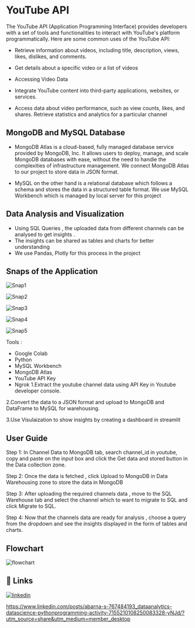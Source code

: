 
# YouTube API

The YouTube API (Application Programming Interface) provides developers with a set of tools and functionalities to interact with YouTube's platform programmatically. Here are some common uses of the YouTube API:

- Retrieve information about videos, including title, description, views, likes, dislikes, and comments.

- Get details about a specific video or a list of videos

- Accessing Video Data

- Integrate YouTube content into third-party applications, websites, or services.

- Access data about video performance, such as view counts, likes, and shares. Retrieve statistics and analytics for a particular channel



## MongoDB and MySQL Database
- MongoDB Atlas is a cloud-based, fully managed database service provided by MongoDB, Inc. It allows users to deploy, manage, and scale MongoDB databases with ease, without the need to handle the complexities of infrastructure management. We connect MongoDB Atlas to our project to store data in JSON format.

- MySQL on the other hand is a relational database which follows a schema and stores the data in a structured table format. We use MySQL Workbench which is managed by local server for this project

## Data Analysis and Visualization
- Using SQL Queries , the uploaded data from different channels can be analysed to get insights .
- The insights can be shared as tables and charts for better understanding
- We use Pandas, Plotly for this process in the project
## Snaps of the Application
![Snap1](https://i.ibb.co/CWTWkyv/page1.png)

![Snap2](https://i.ibb.co/8bZG39X/page2.png)

![Snap3](https://i.ibb.co/bKRyrmK/page3.png)

![Snap4](https://i.ibb.co/f9VSgsW/page4a.png)

![Snap5](https://i.ibb.co/pJ6Zsw3/page4b.png)

Tools :
- Google Colab
- Python
- MySQL Workbench
- MongoDB Atlas
- YouTube API Key
- Ngrok
1.Extract the youtube channel data using API Key in Youtube developer console.

2.Convert the data to a JSON format and upload to MongoDB and DataFrame to MySQL for warehousing.

3.Use Visulaization to show insights by creating a dashboard in streamlit

## User Guide
Step 1: In Channel Data to MongoDB tab, search channel_id in youtube, copy and paste on the input box and click the Get data and stored button in the Data collection zone.

Step 2:
Once the data is fetched , click Upload to MongoDB in Data Warehousing zone to store the data in MongoDB

Step 3:
After uploading the required channels data , move to the SQL Warehouse tab and select the channel which to want to migrate to SQL and click Migrate to SQL.

Step 4:
Now that the channels data are ready for analysis , choose a query from the dropdown and see the insights displayed in the form of tables and charts.
## Flowchart

![flowchart](https://i.ibb.co/b3ycs0X/Flowchart.jpg)
## 🔗 Links
[![linkedin](https://img.shields.io/badge/linkedin-0A66C2?style=for-the-badge&logo=linkedin&logoColor=white)](https://www.linkedin.com/posts/abarna-s-767484193_dataanalytics-datascience-pythonprogramming-activity-7155210108250083328-yNJd/?utm_source=share&utm_medium=member_desktop)

https://www.linkedin.com/posts/abarna-s-767484193_dataanalytics-datascience-pythonprogramming-activity-7155210108250083328-yNJd/?utm_source=share&utm_medium=member_desktop

